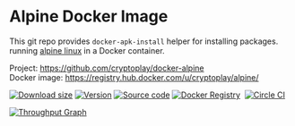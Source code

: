 Alpine Docker Image
=======

This git repo provides `docker-apk-install` helper for installing packages.
running [alpine linux](https://alpinelinux.org/) in a Docker container.

Project:            https://github.com/cryptoplay/docker-alpine<br/>
Docker image:       https://registry.hub.docker.com/u/cryptoplay/alpine/<br/>

[![Download size](https://images.microbadger.com/badges/image/cryptoplay/alpine.svg)](http://microbadger.com/images/cryptoplay/alpine "View on microbadger.com")
[![Version](https://images.microbadger.com/badges/version/cryptoplay/alpine.svg)](http://microbadger.com/images/cryptoplay/alpine "View on microbadger.com")
[![Source code](https://images.microbadger.com/badges/commit/cryptoplay/alpine.svg)](http://microbadger.com/images/cryptoplay/alpine "View on microbadger.com")
[![Docker Registry](https://img.shields.io/docker/pulls/cryptoplay/alpine.svg)](https://registry.hub.docker.com/u/cryptoplay/alpine)&nbsp;
[![Circle CI](https://circleci.com/gh/cryptoplay/docker-alpine.png?circle-token=35697edcc84351ed5a53038ca8f9b1f2deaa7a2f)](https://circleci.com/gh/cryptoplay/docker-alpine/tree/master 'View CI builds')

[![Throughput Graph](https://graphs.waffle.io/cryptoplay/docker-alpine/throughput.svg)](https://waffle.io/cryptoplay/docker-alpine/metrics)
